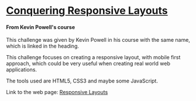 # [Conquering Responsive Layouts](https://courses.kevinpowell.co/view/courses/conquering-responsive-layouts)

#### From Kevin Powell's course 

This challenge was given by Kevin Powell in his course with the same name, which is linked in the heading.

This challenge focuses on creating a responsive layout, with mobile first approach, which could be very useful when creating real world web applications.

The tools used are HTML5, CSS3 and maybe some JavaScript.

Link to the web page: [Responsive Layouts](https://shivaprakash-sudo.github.io/conquering-responsive-layouts/)